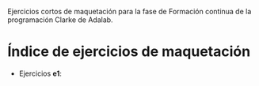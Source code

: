 
Ejercicios cortos de maquetación para la fase de Formación continua de la programación Clarke de Adalab.

# Índice de ejercicios de maquetación

* Ejercicios __e1__:
